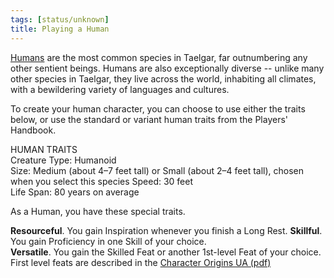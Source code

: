 ```yaml
---
tags: [status/unknown]
title: Playing a Human
---
```



[Humans](<../../../species/humans/humans.md>) are the most common species in Taelgar, far outnumbering any other sentient beings. Humans are also exceptionally diverse -- unlike many other species in Taelgar, they live across the world, inhabiting all climates, with a bewildering variety of languages and cultures.

To create your human character, you can choose to use either the traits below, or use the standard or variant human traits from the Players' Handbook.

HUMAN TRAITS  
Creature Type: Humanoid  
Size: Medium (about 4–7 feet tall) or Small (about 2–4 feet tall), chosen when you select this species
Speed: 30 feet  
Life Span: 80 years on average

As a Human, you have these special traits. 

**Resourceful**. You gain Inspiration whenever you finish a Long Rest.
**Skillful**. You gain Proficiency in one Skill of your choice.  
**Versatile**. You gain the Skilled Feat or another 1st-level Feat of your choice. First level feats are described in the [Character Origins UA (pdf)](https://media.dndbeyond.com/compendium-images/one-dnd/character-origins/CSWCVV0M4B6vX6E1/UA2022-CharacterOrigins.pdf)

